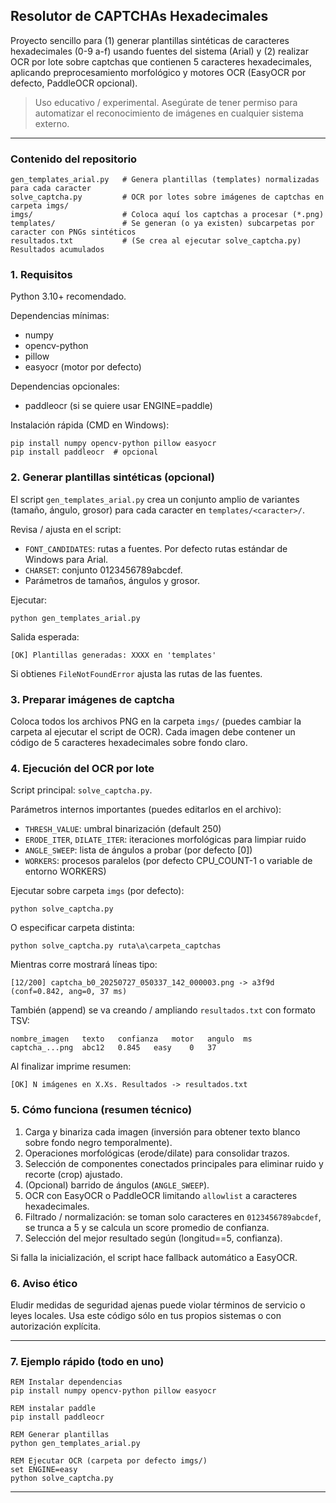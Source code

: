 ## Resolutor de CAPTCHAs Hexadecimales

Proyecto sencillo para (1) generar plantillas sintéticas de caracteres hexadecimales (0-9 a-f) usando fuentes del sistema (Arial) y (2) realizar OCR por lote sobre captchas que contienen 5 caracteres hexadecimales, aplicando preprocesamiento morfológico y motores OCR (EasyOCR por defecto, PaddleOCR opcional).

> Uso educativo / experimental. Asegúrate de tener permiso para automatizar el reconocimiento de imágenes en cualquier sistema externo.

---

### Contenido del repositorio

```
gen_templates_arial.py   # Genera plantillas (templates) normalizadas para cada caracter
solve_captcha.py         # OCR por lotes sobre imágenes de captchas en carpeta imgs/
imgs/                    # Coloca aquí los captchas a procesar (*.png)
templates/               # Se generan (o ya existen) subcarpetas por caracter con PNGs sintéticos
resultados.txt           # (Se crea al ejecutar solve_captcha.py) Resultados acumulados
```

### 1. Requisitos

Python 3.10+ recomendado.

Dependencias mínimas:

- numpy
- opencv-python
- pillow
- easyocr (motor por defecto)

Dependencias opcionales:

- paddleocr (si se quiere usar ENGINE=paddle)

Instalación rápida (CMD en Windows):

```
pip install numpy opencv-python pillow easyocr
pip install paddleocr  # opcional
```

### 2. Generar plantillas sintéticas (opcional)

El script `gen_templates_arial.py` crea un conjunto amplio de variantes (tamaño, ángulo, grosor) para cada caracter en `templates/<caracter>/`.

Revisa / ajusta en el script:

- `FONT_CANDIDATES`: rutas a fuentes. Por defecto rutas estándar de Windows para Arial.
- `CHARSET`: conjunto 0123456789abcdef.
- Parámetros de tamaños, ángulos y grosor.

Ejecutar:

```
python gen_templates_arial.py
```

Salida esperada:

```
[OK] Plantillas generadas: XXXX en 'templates'
```

Si obtienes `FileNotFoundError` ajusta las rutas de las fuentes.

### 3. Preparar imágenes de captcha

Coloca todos los archivos PNG en la carpeta `imgs/` (puedes cambiar la carpeta al ejecutar el script de OCR). Cada imagen debe contener un código de 5 caracteres hexadecimales sobre fondo claro.

### 4. Ejecución del OCR por lote

Script principal: `solve_captcha.py`.

Parámetros internos importantes (puedes editarlos en el archivo):

- `THRESH_VALUE`: umbral binarización (default 250)
- `ERODE_ITER`, `DILATE_ITER`: iteraciones morfológicas para limpiar ruido
- `ANGLE_SWEEP`: lista de ángulos a probar (por defecto [0])
- `WORKERS`: procesos paralelos (por defecto CPU_COUNT-1 o variable de entorno WORKERS)


Ejecutar sobre carpeta `imgs` (por defecto):

```
python solve_captcha.py
```

O especificar carpeta distinta:

```
python solve_captcha.py ruta\a\carpeta_captchas
```

Mientras corre mostrará líneas tipo:

```
[12/200] captcha_b0_20250727_050337_142_000003.png -> a3f9d  (conf=0.842, ang=0, 37 ms)
```

También (append) se va creando / ampliando `resultados.txt` con formato TSV:

```
nombre_imagen	texto	confianza	motor	angulo	ms
captcha_...png	abc12	0.845	easy	0	37
```

Al finalizar imprime resumen:

```
[OK] N imágenes en X.Xs. Resultados -> resultados.txt
```

### 5. Cómo funciona (resumen técnico)

1. Carga y binariza cada imagen (inversión para obtener texto blanco sobre fondo negro temporalmente).
2. Operaciones morfológicas (erode/dilate) para consolidar trazos.
3. Selección de componentes conectados principales para eliminar ruido y recorte (crop) ajustado.
4. (Opcional) barrido de ángulos (`ANGLE_SWEEP`).
5. OCR con EasyOCR o PaddleOCR limitando `allowlist` a caracteres hexadecimales.
6. Filtrado / normalización: se toman solo caracteres en `0123456789abcdef`, se trunca a 5 y se calcula un score promedio de confianza.
7. Selección del mejor resultado según (longitud==5, confianza).

Si falla la inicialización, el script hace fallback automático a EasyOCR.


### 6. Aviso ético

Eludir medidas de seguridad ajenas puede violar términos de servicio o leyes locales. Usa este código sólo en tus propios sistemas o con autorización explícita.

---

### 7. Ejemplo rápido (todo en uno)

```
REM Instalar dependencias
pip install numpy opencv-python pillow easyocr

REM instalar paddle
pip install paddleocr

REM Generar plantillas 
python gen_templates_arial.py

REM Ejecutar OCR (carpeta por defecto imgs/)
set ENGINE=easy
python solve_captcha.py
```

---

